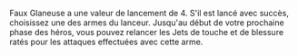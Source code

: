 Faux Glaneuse a une valeur de lancement de 4. S'il est lancé avec succès, choisissez une des armes du lanceur. Jusqu'au début de votre prochaine phase des héros, vous pouvez relancer les Jets de touche et de blessure ratés pour les attaques effectuées avec cette arme.